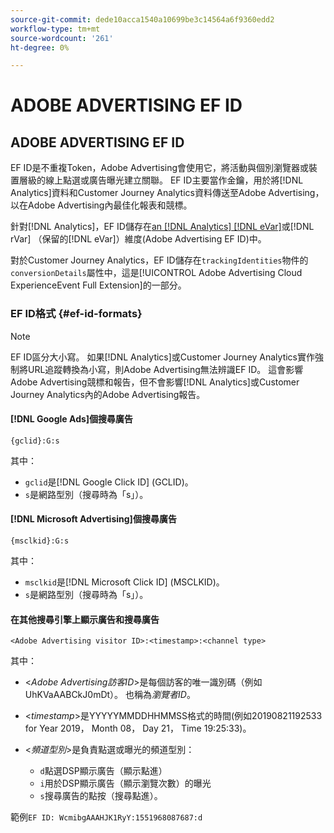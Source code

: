 ```yaml
---
source-git-commit: dede10acca1540a10699be3c14564a6f9360edd2
workflow-type: tm+mt
source-wordcount: '261'
ht-degree: 0%

---
```

# ADOBE ADVERTISING EF ID

## ADOBE ADVERTISING EF ID

EF ID是不重複Token，Adobe Advertising會使用它，將活動與個別瀏覽器或裝置層級的線上點選或廣告曝光建立關聯。 EF ID主要當作金鑰，用於將[!DNL Analytics]資料和Customer Journey Analytics資料傳送至Adobe Advertising，以在Adobe Advertising內最佳化報表和競標。

針對[!DNL Analytics]，EF ID儲存在[an [!DNL Analytics] [!DNL eVar]](https://experienceleague.adobe.com/docs/analytics/components/dimensions/evar.html)或[!DNL rVar] （保留的[!DNL eVar]）維度(Adobe Advertising EF ID)中。

對於Customer Journey Analytics，EF ID儲存在`trackingIdentities`物件的`conversionDetails`屬性中，這是[!UICONTROL Adobe Advertising Cloud ExperienceEvent Full Extension]的一部分。

### EF ID格式 {#ef-id-formats}

>[!NOTE]
>
>EF ID區分大小寫。 如果[!DNL Analytics]或Customer Journey Analytics實作強制將URL追蹤轉換為小寫，則Adobe Advertising無法辨識EF ID。 這會影響Adobe Advertising競標和報告，但不會影響[!DNL Analytics]或Customer Journey Analytics內的Adobe Advertising報告。

#### [!DNL Google Ads]個搜尋廣告

```
{gclid}:G:s
```

其中：

* `gclid`是[!DNL Google Click ID] (GCLID)。
* `s`是網路型別（搜尋時為「s」）。

#### [!DNL Microsoft Advertising]個搜尋廣告

```
{msclkid}:G:s
```

其中：

* `msclkid`是[!DNL Microsoft Click ID] (MSCLKID)。
* `s`是網路型別（搜尋時為「s」）。

#### 在其他搜尋引擎上顯示廣告和搜尋廣告

```
<Adobe Advertising visitor ID>:<timestamp>:<channel type>
```

其中：

* &lt;*Adobe Advertising訪客ID*>是每個訪客的唯一識別碼（例如UhKVaAABCkJ0mDt）。 也稱為&#x200B;*瀏覽者ID*。

* &lt;*timestamp*>是YYYYYMMDDHHMMSS格式的時間(例如20190821192533 for Year 2019， Month 08， Day 21， Time 19:25:33)。

* &lt;*頻道型別*>是負責點選或曝光的頻道型別：

   * `d`點選DSP顯示廣告（顯示點進）
   * `i`用於DSP顯示廣告（顯示瀏覽次數）的曝光
   * `s`搜尋廣告的點按（搜尋點進）。

範例`EF ID: WcmibgAAAHJK1RyY:1551968087687:d`
